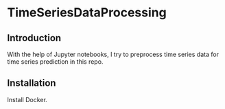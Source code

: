 # TimeSeriesDataProcessing

## Introduction

With the help of Jupyter notebooks, I try to preprocess time series data for time series prediction in this repo.

## Installation

Install Docker.
